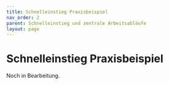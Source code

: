 ```yaml
---
title: Schnelleinstieg Praxisbeispiel
nav_order: 2
parent: Schnelleinstieg und zentrale Arbeitsabläufe
layout: page
---
```


# Schnelleinstieg Praxisbeispiel

Noch in Bearbeitung.
